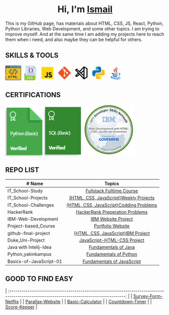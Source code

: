 <h1 align="center">Hi, I'm <a href="https://i-bilge.github.io/Coursera_Project-based_Course_Website/" target="_blank">Ismail</a></h1>
This is my GitHub page, has materials about HTML, CSS, JS, React, Python, Python Libraries, Web Development, and some other topics. I am trying to improve myself. And at the same time I am adding my projects here to reach them when i need, and also maybe they can be helpful for others.

## SKILLS & TOOLS
<img src="./images/icons8-html-64.png" alt="HTML5" style="width:50px;"/> <img src="./images/icons8-css-64.png" alt="CSS3" style="width:50px;"/> <img src="./images/icons8-javascript-48.png" alt="JavaScript" style="width:50px;"/> <img src="./images/icons8-git-48.png" alt="Git" style="width:50px;"/> <img src="./images/7417366_vs%20code_visual%20studio%20code_logo_code_icon.png" alt="VSCode" style="width:50px;"/> <img src="./images/icons8-python-48.png" alt="Python" style="width:50px;"/> <img src="./images/icons8-java-48.png" alt="java" style="width:50px;"/>

## CERTIFICATIONS

<a href="https://www.hackerrank.com/certificates/334ebd496eef" target="_blank">![Python](./images/Py%20HR.PNG)</a>
<a href="https://www.hackerrank.com/certificates/743852a5bd72" target="_blank">![SQL](./images/SQL%20HR.PNG)</a>
<a href="https://www.credly.com/badges/cca372f0-4714-4ad5-9c30-890361c1b432/public_url" target="_blank">![IBM Web](./images/web-development-with-html-css-javascript-essentials.png)</a>


## REPO LIST
| # Name                  |                                                    Topics                                                                                 |
| ----------------------- | :---------------------------------------------------------------------------------------------------------------------------------------: |
| IT_School-Study         |[Fullstack Fulltime Course](https://github.com/i-bilge/Clarusway_IT_School---FS-DE-02-EN-Study)                                            |
| IT_School-Projects      |[(HTML, CSS, JavaScript)Weekly Projects](https://github.com/i-bilge/Clarusway_IT_School-Projects)                                          |
| IT_School-Challenges    |[(HTML, CSS, JavaScript)Codding Problems](https://github.com/i-bilge/Clarusway_IT_School-Codding_Challenges)                               |
| HackerRank              |[HackerRank Preperation Problems](https://github.com/i-bilge/HackerRank)                                                                   |
| IBM-Web-Development     |[IBM Website Project](https://github.com/i-bilge/IBM---Web-Development-Course)                                                             |
| Project-based_Course    |[Portfolio Website](https://github.com/i-bilge/Coursera_Project-based_Course_Website)                                                      |
| github-final-project    |[(HTML, CSS, JavaScript)IBM Project](https://github.com/i-bilge/github-final-project)                                                      |
| Duke_Uni-Project        |[JavaScript-HTML-CSS Project](https://github.com/i-bilge/Duke_Uni---JavaScript-HTML-CSS)                                                   |
| Java with Intelij-Idea  |[Fundamentals of Java](https://github.com/i-bilge/Java-Course-in-Intelij-Idea-Projects)                                                    |
| Python_yakinkampus      |[Fundamentals of Python](https://github.com/i-bilge/Python_yakinkampus)                                                                    |
| Basics-of-JavaScript-01 |[Fundamentals of JavaScript](https://github.com/i-bilge/Basics-of-JavaScript-01)                                                           |


## GOOD TO FIND EASY 
| :---------------------------------------------------------------------------------------------------------------------------------------: |
| [Survey-Form-Netflix](https://github.com/i-bilge/Survey-Form-Netflix)                                                                     |
| [Parallax-Website](https://github.com/i-bilge/Parallax-Website)                                                                           |
| [Basic-Calculator](https://github.com/i-bilge/Basic-Calculator)                                                                           |
| [Countdown-Timer](https://github.com/i-bilge/JS-Countdown-Timer)                                                                          |
| [Score-Keeper](https://github.com/i-bilge/Ping-Pong-Score-Keeper)                                                                         |
